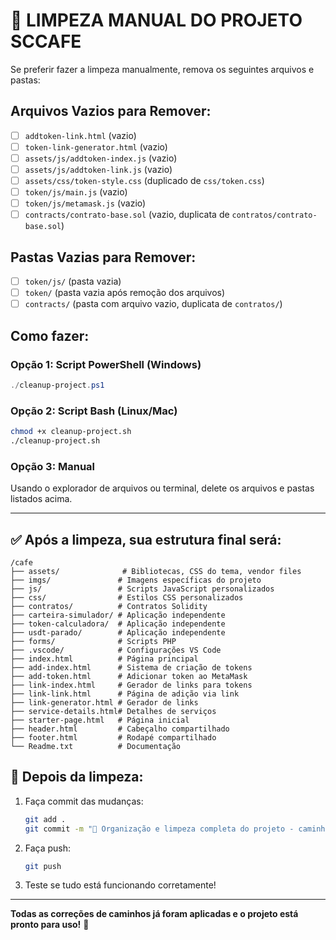 # 🧹 LIMPEZA MANUAL DO PROJETO SCCAFE

Se preferir fazer a limpeza manualmente, remova os seguintes arquivos e pastas:

## Arquivos Vazios para Remover:
- [ ] `addtoken-link.html` (vazio)
- [ ] `token-link-generator.html` (vazio)
- [ ] `assets/js/addtoken-index.js` (vazio)
- [ ] `assets/js/addtoken-link.js` (vazio)
- [ ] `assets/css/token-style.css` (duplicado de `css/token.css`)
- [ ] `token/js/main.js` (vazio)
- [ ] `token/js/metamask.js` (vazio)
- [ ] `contracts/contrato-base.sol` (vazio, duplicata de `contratos/contrato-base.sol`)

## Pastas Vazias para Remover:
- [ ] `token/js/` (pasta vazia)
- [ ] `token/` (pasta vazia após remoção dos arquivos)
- [ ] `contracts/` (pasta com arquivo vazio, duplicata de `contratos/`)

## Como fazer:

### Opção 1: Script PowerShell (Windows)
```powershell
./cleanup-project.ps1
```

### Opção 2: Script Bash (Linux/Mac)
```bash
chmod +x cleanup-project.sh
./cleanup-project.sh
```

### Opção 3: Manual
Usando o explorador de arquivos ou terminal, delete os arquivos e pastas listados acima.

---

## ✅ Após a limpeza, sua estrutura final será:

```
/cafe
├── assets/              # Bibliotecas, CSS do tema, vendor files
├── imgs/               # Imagens específicas do projeto  
├── js/                 # Scripts JavaScript personalizados
├── css/                # Estilos CSS personalizados
├── contratos/          # Contratos Solidity
├── carteira-simulador/ # Aplicação independente
├── token-calculadora/  # Aplicação independente
├── usdt-parado/        # Aplicação independente
├── forms/              # Scripts PHP
├── .vscode/            # Configurações VS Code
├── index.html          # Página principal
├── add-index.html      # Sistema de criação de tokens
├── add-token.html      # Adicionar token ao MetaMask
├── link-index.html     # Gerador de links para tokens
├── link-link.html      # Página de adição via link
├── link-generator.html # Gerador de links
├── service-details.html# Detalhes de serviços
├── starter-page.html   # Página inicial
├── header.html         # Cabeçalho compartilhado
├── footer.html         # Rodapé compartilhado
└── Readme.txt          # Documentação
```

## 🚀 Depois da limpeza:

1. Faça commit das mudanças:
   ```bash
   git add .
   git commit -m "🧹 Organização e limpeza completa do projeto - caminhos corrigidos"
   ```

2. Faça push:
   ```bash
   git push
   ```

3. Teste se tudo está funcionando corretamente!

---

**Todas as correções de caminhos já foram aplicadas e o projeto está pronto para uso!** 🎉
